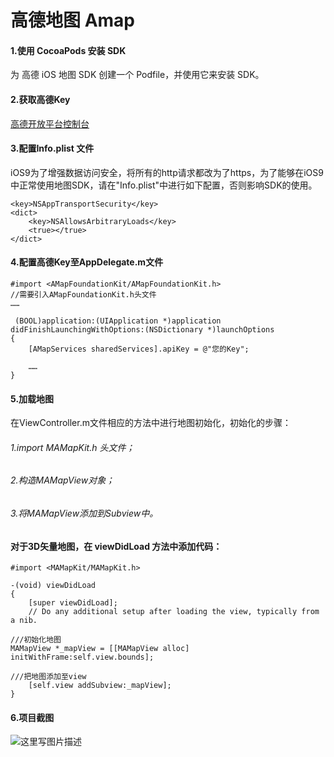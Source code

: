 # 高德地图 Amap
#### 1.使用 CocoaPods 安装 SDK
为 高德 iOS 地图 SDK 创建一个 Podfile，并使用它来安装 SDK。
#### 2.获取高德Key
[高德开放平台控制台](http://lbs.amap.com/)
#### 3.配置Info.plist 文件
iOS9为了增强数据访问安全，将所有的http请求都改为了https，为了能够在iOS9中正常使用地图SDK，请在"Info.plist"中进行如下配置，否则影响SDK的使用。
```
<key>NSAppTransportSecurity</key>
<dict>
    <key>NSAllowsArbitraryLoads</key>
    <true></true>
</dict>
```
#### 4.配置高德Key至AppDelegate.m文件
```
#import <AMapFoundationKit/AMapFoundationKit.h>
//需要引入AMapFoundationKit.h头文件
……

 (BOOL)application:(UIApplication *)application didFinishLaunchingWithOptions:(NSDictionary *)launchOptions
{  
    [AMapServices sharedServices].apiKey = @"您的Key";
     
    ……
}
```
#### 5.加载地图
在ViewController.m文件相应的方法中进行地图初始化，初始化的步骤：
###### 1.import MAMapKit.h 头文件；
###### 2.构造MAMapView对象；
###### 3.将MAMapView添加到Subview中。
#### 对于3D矢量地图，在 viewDidLoad 方法中添加代码：
```
#import <MAMapKit/MAMapKit.h>

-(void) viewDidLoad
{
    [super viewDidLoad];
    // Do any additional setup after loading the view, typically from a nib.

///初始化地图
MAMapView *_mapView = [[MAMapView alloc] initWithFrame:self.view.bounds];
    
///把地图添加至view
    [self.view addSubview:_mapView];
}
```
#### 6.项目截图
![这里写图片描述](https://github.com/fanbaoying/Amap/new/master/967CF155DCF347E3900A8B6C30A37DF5.png)

